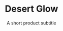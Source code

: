 ---
layout: product-presets
title: Desert Glow
subtitle: A short product subtitle
description: lorem Enim ut consectetur ad non ad duis aute excepteur labore. Et nisi ipsum aliquip sit reprehenderit adipisicing eiusmod irure nulla nulla. Proident et cillum laboris dolor. Aliqua ut ullamco elit labore. Commodo adipisicing incididunt sint fugiat Lorem anim eu. Veniam officia id excepteur mollit esse ipsum sunt occaecat sunt mollit.
price: $35

featured-image: /uploads/travel/blog-bg-16.jpg
before_after_description: Aliqua ut ullamco elit labore. Commodo adipisicing incididunt sint fugiat Lorem anim eu. Veniam officia id excepteur mollit esse ipsum sunt occaecat sunt mollit.
slug: desert-glow
comparison-images: 
    - before-image: /uploads/travel/ocean-blues-before-1.jpg
      after-image: /uploads/travel/ocean-blues-after-1.jpg
    - before-image: /uploads/travel/ocean-blues-before-2.jpg
      after-image: /uploads/travel/ocean-blues-after-2.jpg
    - before-image: /uploads/travel/ocean-blues-before-3.jpg
      after-image: /uploads/travel/ocean-blues-after-3.jpg
    - before-image: /uploads/travel/ocean-blues-before-4.jpg
      after-image: /uploads/travel/ocean-blues-after-4.jpg
    - before-image: /uploads/travel/ocean-blues-before-5.jpg
      after-image: /uploads/travel/ocean-blues-after-5.jpg
    - before-image: /uploads/travel/ocean-blues-before-6.jpg
      after-image: /uploads/travel/ocean-blues-after-6.jpg
---